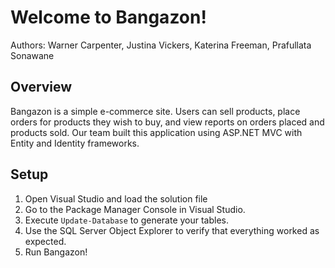 # Welcome to Bangazon!
Authors: Warner Carpenter, Justina Vickers, Katerina Freeman, Prafullata Sonawane

## Overview
Bangazon is a simple e-commerce site. Users can sell products, place orders for products they wish to buy, and view reports on orders placed and products sold. Our team built this application using ASP.NET MVC with Entity and Identity frameworks.

## Setup

1. Open Visual Studio and load the solution file
2. Go to the Package Manager Console in Visual Studio.
3. Execute `Update-Database` to generate your tables.
4. Use the SQL Server Object Explorer to verify that everything worked as expected.
5. Run Bangazon!
